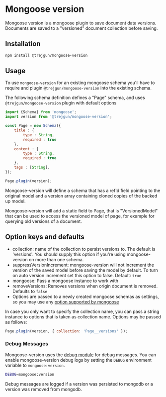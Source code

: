 # Mongoose version

Mongoose version is a mongoose plugin to save document data versions. Documents are saved to a "versioned" document collection before saving.

## Installation

```bash
npm install @trejgun/mongoose-version
```

## Usage
To use `mongoose-version` for an existing mongoose schema you'll have to require and plugin `@trejgun/mongoose-version` into the existing schema.

The following schema definition defines a "Page" schema, and uses `@trejgun/mongoose-version` plugin with default options

```js
import {Schema} from 'mongoose';
import version from '@trejgun/mongoose-version';

const Page = new Schema({
    title : { 
        type : String, 
        required : true
    },
    content : { 
        type : String, 
        required : true 
    },
    tags : [String],
});

Page.plugin(version);
```

Mongoose-version will define a schema that has a refId field pointing to the original model and a version array containing cloned copies of the backed up model.

Mongoose-version will add a static field to Page, that is "VersionedModel" that can be used to access the versioned
model of page, for example for querying old versions of a document.

## Option keys and defaults
* collection: name of the collection to persist versions to. The default is 'versions'. You should supply this option if you're using mongoose-version on more than one schema.
* suppressVersionIncrement: mongoose-version will not increment the version of the saved model before saving the model by default. To turn on auto version increment set this option to false. Default: `true`
* mongoose: Pass a mongoose instance to work with
* removeVersions: Removes versions when origin document is removed. Defaults to `false`
* Options are passed to a newly created mongoose schemas as settings, so you may use any [option supported by mongoose](http://mongoosejs.com/docs/guide.html#options)

In case you only want to specify the collection name, you can pass a string instance to options that is taken as collection name. Options may be passed as follows:

```js
Page.plugin(version, { collection: 'Page__versions' });
```

### Debug Messages

Mongoose-version uses the [debug module](https://github.com/visionmedia/debug) for debug messages. You can enable mongoose-version debug logs by setting the
`DEBUG` environment variable to `mongoose:version`.

```bash
DEBUG=mongoose:version
```

Debug messages are logged if a version was persisted to mongodb or a version was removed from mongodb.
